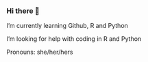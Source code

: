 ### Hi there 👋

I’m currently learning Github, R and Python

I’m looking for help with coding in R and Python 

Pronouns: she/her/hers


<!--
**manikachugh/manikachugh** is a ✨ _special_ ✨ repository because its `README.md` (this file) appears on yo[Chugh, Manika.pdf]
(https://github.com/manikachugh/manikachugh/files/10531938/Chugh.Manika.pdf)
ur GitHub profile.

